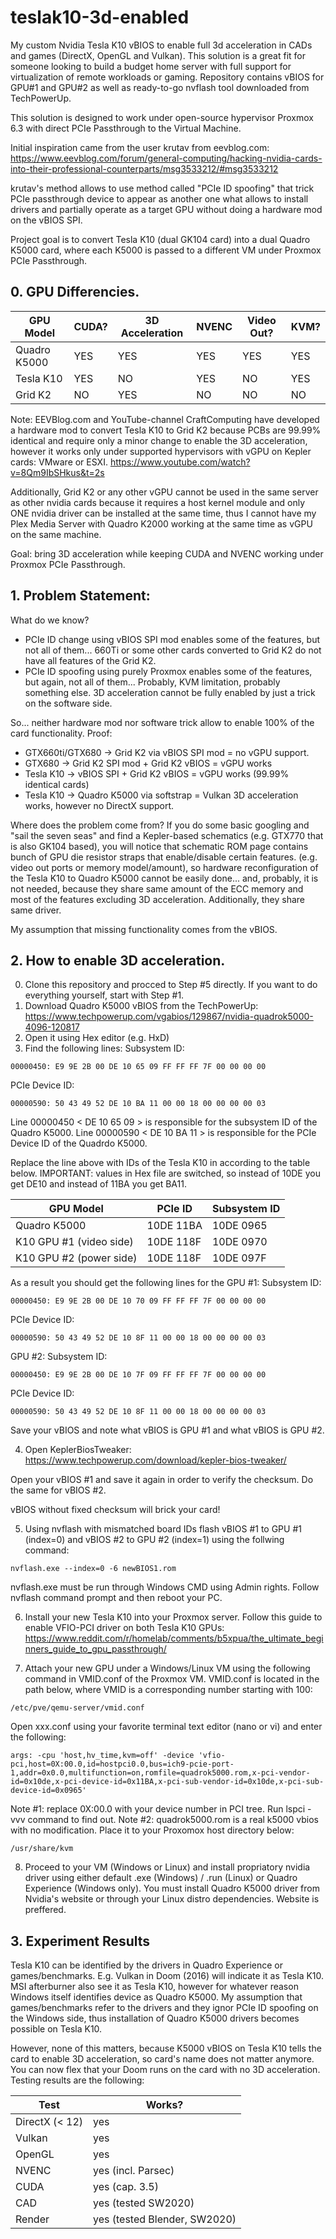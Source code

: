 # teslak10-3d-enabled
My custom Nvidia Tesla K10 vBIOS to enable full 3d acceleration in CADs and games (DirectX, OpenGL and Vulkan). This solution is a great fit for someone looking to build a budget home server with full support for virtualization of remote workloads or gaming. Repository contains vBIOS for GPU#1 and GPU#2 as well as ready-to-go nvflash tool downloaded from TechPowerUp.

This solution is designed to work under open-source hypervisor Proxmox 6.3 with direct PCIe Passthrough to the Virtual Machine. 

Initial inspiration came from the user krutav from eevblog.com:
https://www.eevblog.com/forum/general-computing/hacking-nvidia-cards-into-their-professional-counterparts/msg3533212/#msg3533212

krutav's method allows to use method called "PCIe ID spoofing" that trick PCIe passthrough device to appear as another one what allows to install drivers and partially operate as a target GPU without doing a hardware mod on the vBIOS SPI. 

Project goal is to convert Tesla K10 (dual GK104 card) into a dual Quadro K5000 card, where each K5000 is passed to a different VM under Proxmox PCIe Passthrough.

## 0. GPU Differencies.

GPU Model | CUDA? | 3D Acceleration | NVENC | Video Out? | KVM?
------------ | ------------- | ------------- | ------------- | ------------- | -------------
Quadro K5000 | YES | YES | YES | YES | YES
Tesla K10 | YES | NO  | YES | NO | YES
Grid K2 | NO  | YES | NO  | NO | NO

Note: EEVBlog.com and YouTube-channel CraftComputing have developed a hardware mod to convert Tesla K10 to Grid K2 because PCBs are 99.99% identical and require only a minor change to enable the 3D acceleration, however it works only under supported hypervisors with vGPU on Kepler cards: VMware or ESXI.
https://www.youtube.com/watch?v=8Qm9IbSHkus&t=2s

Additionally, Grid K2 or any other vGPU cannot be used in the same server as other nvidia cards because it requires a host kernel module and only ONE nvidia driver can be installed at the same time, thus I cannot have my Plex Media Server with Quadro K2000 working at the same time as vGPU on the same machine. 

Goal: bring 3D acceleration while keeping CUDA and NVENC working under Proxmox PCIe Passthrough.

## 1. Problem Statement:
What do we know?
* PCIe ID change using vBIOS SPI mod enables some of the features, but not all of them... 660Ti or some other cards converted to Grid K2 do not have all features of the Grid K2.
* PCIe ID spoofing using purely Proxmox enables some of the features, but again, not all of them... Probably, KVM limitation, probably something else. 3D acceleration cannot be fully enabled by just a trick on the software side.

So... neither hardware mod nor software trick allow to enable 100% of the card functionality. 
Proof:
* GTX660ti/GTX680 -> Grid K2 via vBIOS SPI mod = no vGPU support.
* GTX680 -> Grid K2 SPI mod + Grid K2 vBIOS = vGPU works
* Tesla K10 -> vBIOS SPI + Grid K2 vBIOS = vGPU works (99.99% identical cards)
* Tesla K10 -> Quadro K5000 via softstrap = Vulkan 3D acceleration works, however no DirectX support.

Where does the problem come from?
If you do some basic googling and "sail the seven seas" and find a Kepler-based schematics (e.g. GTX770 that is also GK104 based), you will notice that schematic ROM page contains bunch of GPU die resistor straps that enable/disable certain features. (e.g. video out ports or memory model/amount), so hardware reconfiguration of the Tesla K10 to Quadro K5000 cannot be easily done... and, probably, it is not needed, because they share same amount of the ECC memory and most of the features excluding 3D acceleration. Additionally, they share same driver. 

My assumption that missing functionality comes from the vBIOS. 

## 2. How to enable 3D acceleration.
0. Clone this repository and procced to Step #5 directly. If you want to do everything yourself, start with Step #1.
1. Download Quadro K5000 vBIOS from the TechPowerUp: https://www.techpowerup.com/vgabios/129867/nvidia-quadrok5000-4096-120817
2. Open it using Hex editor (e.g. HxD)
3. Find the following lines:
Subsystem ID:
```
00000450: E9 9E 2B 00 DE 10 65 09 FF FF FF 7F 00 00 00 00
```
PCIe Device ID:
```
00000590: 50 43 49 52 DE 10 BA 11 00 00 18 00 00 00 00 03
```
Line 00000450 < DE 10 65 09 > is responsible for the subsystem ID of the Quadro K5000. 
Line 00000590 < DE 10 BA 11 > is responsible for the PCIe Device ID of the Quadrdo K5000.

Replace the line above with IDs of the Tesla K10 in according to the table below. IMPORTANT: values in Hex file are switched, so instead of 10DE you get DE10 and instead of 11BA you get BA11.

GPU Model | PCIe ID | Subsystem ID
------------ | ------------- | -------------
Quadro K5000 | 10DE 11BA | 10DE 0965
K10 GPU #1 (video side) | 10DE 118F | 10DE 0970
K10 GPU #2 (power side) | 10DE 118F | 10DE 097F

As a result you should get the following lines for the GPU #1:
Subsystem ID:
```
00000450: E9 9E 2B 00 DE 10 70 09 FF FF FF 7F 00 00 00 00
```
PCIe Device ID:
```
00000590: 50 43 49 52 DE 10 8F 11 00 00 18 00 00 00 00 03
```

GPU #2:
Subsystem ID:
```
00000450: E9 9E 2B 00 DE 10 7F 09 FF FF FF 7F 00 00 00 00
```
PCIe Device ID:
```
00000590: 50 43 49 52 DE 10 8F 11 00 00 18 00 00 00 00 03
```

Save your vBIOS and note what vBIOS is GPU #1 and what vBIOS is GPU #2.

4. Open KeplerBiosTweaker:
https://www.techpowerup.com/download/kepler-bios-tweaker/

Open your vBIOS #1 and save it again in order to verify the checksum. Do the same for vBIOS #2.

vBIOS without fixed checksum will brick your card!

5. Using nvflash with mismatched board IDs flash vBIOS #1 to GPU #1 (index=0) and vBIOS #2 to GPU #2 (index=1) using the follwing command:
```
nvflash.exe --index=0 -6 newBIOS1.rom
```
nvflash.exe must be run through Windows CMD using Admin rights. Follow nvflash command prompt and then reboot your PC. 

6. Install your new Tesla K10 into your Proxmox server.
Follow this guide to enable VFIO-PCI driver on both Tesla K10 GPUs:
https://www.reddit.com/r/homelab/comments/b5xpua/the_ultimate_beginners_guide_to_gpu_passthrough/

7. Attach your new GPU under a Windows/Linux VM using the following command in VMID.conf of the Proxmox VM.
VMID.conf is located in the path below, where VMID is a corresponding number starting with 100:
```
/etc/pve/qemu-server/vmid.conf
```

Open xxx.conf using your favorite terminal text editor (nano or vi) and enter the following:
```
args: -cpu 'host,hv_time,kvm=off' -device 'vfio-pci,host=0X:00.0,id=hostpci0.0,bus=ich9-pcie-port-1,addr=0x0.0,multifunction=on,romfile=quadrok5000.rom,x-pci-vendor-id=0x10de,x-pci-device-id=0x11BA,x-pci-sub-vendor-id=0x10de,x-pci-sub-device-id=0x0965'
```

Note #1: replace 0X:00.0 with your device number in PCI tree. Run lspci -vvv command to find out.
Note #2: quadrok5000.rom is a real k5000 vbios with no modification. Place it to your Proxomox host directory below:
```
/usr/share/kvm
```

8. Proceed to your VM (Windows or Linux) and install propriatory nvidia driver using either default .exe (Windows) / .run (Linux) or Quadro Experience (Windows only). You must install Quadro K5000 driver from Nvidia's website or through your Linux distro dependencies. Website is preffered.

## 3. Experiment Results
Tesla K10 can be identified by the drivers in Quadro Experience or games/benchmarks. E.g. Vulkan in Doom (2016) will indicate it as Tesla K10. MSI afterburner also see it as Tesla K10, however for whatever reason Windows itself identifies device as Quadro K5000. My assumption that games/benchmarks refer to the drivers and they ignor PCIe ID spoofing on the Windows side, thus installation of Quadro K5000 drivers becomes possible on Tesla K10.

However, none of this matters, because K5000 vBIOS on Tesla K10 tells the card to enable 3D acceleration, so card's name does not matter anymore. You can now flex that your Doom runs on the card with no 3D acceleration. Testing results are the following:

Test | Works?
------------ | -------------
DirectX (< 12) | yes 
Vulkan | yes
OpenGL | yes
NVENC | yes (incl. Parsec)
CUDA | yes (cap. 3.5)
CAD | yes (tested SW2020)
Render | yes (tested Blender, SW2020)
